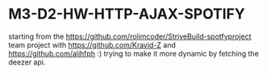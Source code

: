 # M3-D2-HW-HTTP-AJAX-SPOTIFY

starting from the https://github.com/rolimcoder/StriveBuild-spotfyproject team project with 
https://github.com/Kravid-Z and https://github.com/alihfph :) 
trying to make it more dynamic by fetching the deezer api.
